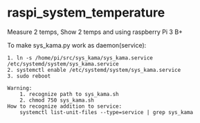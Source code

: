 # raspi_system_temperature
Measure 2 temps, Show 2 temps and using raspberry Pi 3 B+

To make sys_kama.py work as daemon(service):  
  
	1. ln -s /home/pi/src/sys_kama/sys_kama.service /etc/systemd/system/sys_kama.service  
	2. systemctl enable /etc/systemd/system/sys_kama.service  
	3. sudo reboot  
  
	Warning:  
		1. recognize path to sys_kama.sh  
		2. chmod 750 sys_kama.sh  
	How to recognize addition to service:  
		systemctl list-unit-files --type=service | grep sys_kama  
  

